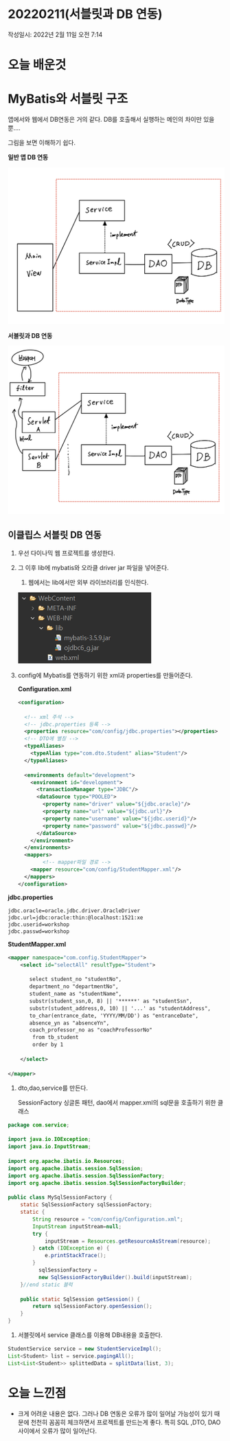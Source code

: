 # 20220211(서블릿과 DB 연동)

작성일시: 2022년 2월 11일 오전 7:14

# 오늘 배운것

# MyBatis와 서블릿 구조

앱에서와 웹에서 DB연동은 거의 같다. DB를 호출해서 실행하는 메인의 차이만 있을 뿐....

그림을 보면 이해하기 쉽다.

**일반 앱 DB 연동**

![C13A47C3-3CCB-4500-B68B-B98F99B5D6CA.jpeg](20220211/1.jpeg)

**서블릿과 DB 연동**

![673F0FD4-D3BD-4791-8E32-0BCFBB2C56B6.jpeg](20220211/2.jpeg)

## 이클립스 서블릿 DB 연동

1. 우선 다이나믹 웹 프로젝트를 생성한다.
2. 그 이후 lib에 mybatis와 오라클 driver  jar 파일을 넣어준다.
    1. 웹에서는 lib에서만 외부 라이브러리를 인식한다.
    
    ![Untitled](20220211/3.png)
    

3. config에 Mybatis를 연동하기 위한 xml과 properties를 만들어준다.
    
    **Configuration.xml**
    
    ```xml
    <configuration>
    
      <!-- xml 주석 -->	
      <!-- jdbc.properties 등록 -->
      <properties resource="com/config/jdbc.properties"></properties>
      <!-- DTO에 별칭 -->
      <typeAliases>
        <typeAlias type="com.dto.Student" alias="Student"/>
      </typeAliases>
      	
      <environments default="development">
        <environment id="development">
          <transactionManager type="JDBC"/>
          <dataSource type="POOLED">
            <property name="driver" value="${jdbc.oracle}"/>
            <property name="url" value="${jdbc.url}"/>
            <property name="username" value="${jdbc.userid}"/>
            <property name="password" value="${jdbc.passwd}"/>
          </dataSource>
        </environment>
      </environments>
      <mappers>
    		<!-- mapper파일 경로 -->
        <mapper resource="com/config/StudentMapper.xml"/>
      </mappers>
    </configuration>
    ```
    

**jdbc.properties**

```
jdbc.oracle=oracle.jdbc.driver.OracleDriver
jdbc.url=jdbc:oracle:thin:@localhost:1521:xe
jdbc.userid=workshop
jdbc.passwd=workshop
```

**StudentMapper.xml**

```xml
<mapper namespace="com.config.StudentMapper">
	<select id="selectAll" resultType="Student">

	   select student_no "studentNo",
       department_no "departmentNo",
       student_name as "studentName",
       substr(student_ssn,0, 8) || '******' as "studentSsn",
       substr(student_address,0, 10) || '...' as "studentAddress",
       to_char(entrance_date, 'YYYY/MM/DD') as "entranceDate",
       absence_yn as "absenceYn",
       coach_professor_no as "coachProfessorNo"
		from tb_student
		order by 1

	</select>

</mapper>
```

1. dto,dao,service를 만든다.
    
    SessionFactory 싱글톤 패턴, dao에서 mapper.xml의 sql문을 호출하기 위한 클래스
    

```java
package com.service;

import java.io.IOException;
import java.io.InputStream;

import org.apache.ibatis.io.Resources;
import org.apache.ibatis.session.SqlSession;
import org.apache.ibatis.session.SqlSessionFactory;
import org.apache.ibatis.session.SqlSessionFactoryBuilder;

public class MySqlSessionFactory {
    static SqlSessionFactory sqlSessionFactory;
	static {
		String resource = "com/config/Configuration.xml";
		InputStream inputStream=null;
		try {
			inputStream = Resources.getResourceAsStream(resource);
		} catch (IOException e) {
			e.printStackTrace();
		}
		  sqlSessionFactory =
		  new SqlSessionFactoryBuilder().build(inputStream);
	}//end static 블럭
	
	public static SqlSession getSession() {
		return sqlSessionFactory.openSession();
	}
}
```

1. 서블릿에서 service 클래스를 이용해 DB내용을 호출한다.

```java
StudentService service = new StudentServiceImpl();
List<Student> list = service.pagingAll();
List<List<Student>> splittedData = splitData(list, 3);
```

# 오늘 느낀점

- 크게 어려운 내용은 없다. 그러나 DB 연동은 오류가 많이 일어날 가능성이 있기 때문에 천천히 꼼꼼히 체크하면서 프로젝트를 만드는게 좋다.  특히 SQL ,DTO, DAO 사이에서 오류가 많이 일어난다.